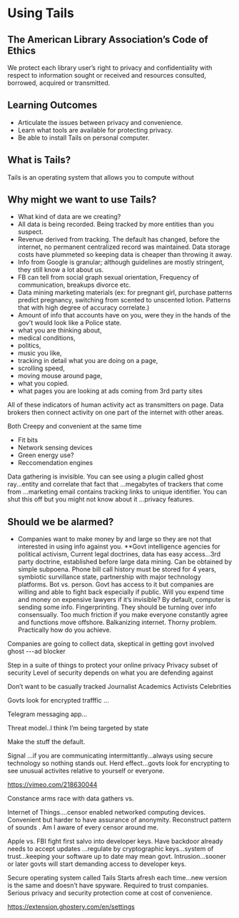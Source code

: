 # Using Tails

## The American Library Association’s Code of Ethics
We protect each library user’s right to privacy and confidentiality with respect to information sought or
received and resources consulted, borrowed, acquired or transmitted.

## Learning Outcomes

* Articulate the issues between privacy and convenience.
* Learn what tools are available for protecting privacy.
* Be able to install Tails on personal computer.



## What is Tails?

Tails is an operating system that allows you to compute without

## Why might we want to use Tails?

* What kind of data are we creating?
* All data is being recorded. Being tracked by more entities than you suspect.
* Revenue derived from tracking. The default has changed, before the internet, no permanent centralized record was maintained. Data storage costs have plummeted so keeping data is cheaper than throwing it away.
* Info from Google is granular; although guidelines are mostly stringent, they still know a lot about us.
* FB can tell from social graph sexual orientation, Frequency of communication, breakups divorce etc.
* Data mining marketing materials (ex: for pregnant girl, purchase patterns predict pregnancy, switching from scented to unscented lotion. Patterns that with high degree of accuracy correlate.)
* Amount of info that accounts have on you, were they in the hands of the gov't would look like a Police state.
* what you are thinking about,
* medical conditions,
* politics,
* music you like,
* tracking in detail what you are doing on a page,
* scrolling speed,
* moving mouse around page,
* what you copied.
* what pages you are looking at ads coming from 3rd party sites

All of these indicators of human activity act as transmitters on page.  Data brokers then connect activity on one part of the internet with other areas.

Both Creepy and convenient at the same time

* Fit bits
* Network sensing devices
* Green energy use?
* Reccomendation engines

Data gathering is invisible. You can see using a plugin called ghost ray...entity and correlate that fact that ...megabytes of trackers that come from ...marketing email contains tracking links to unique identifier. You can shut this off but you might not know about it ...privacy features.


## Should we be alarmed?

* Companies want to make money by and large so they are not that interested in using info against you.
**Govt intelligence agencies for political activism,
Current legal doctrines, data has easy access...3rd party doctrine, established before large data mining. Can be obtained by simple subpoena. Phone bill call history must be stored for 4 years, symbiotic survillance state, partnership with major technology platforms. Bot vs. person. Govt has access to it but companies are willing and able to fight back especially if public. Will you expend time and money on expensive lawyers if it’s invisible?
By default, computer is sending some info. Fingerprinting. They should be turning over info consensually.  Too much friction if you make everyone constantly agree and functions move offshore. Balkanizing  internet. Thorny problem. Practically how do you achieve.

Companies are going to collect data, skeptical in getting govt involved ghost ---ad blocker

Step in a suite of things to protect your online privacy
Privacy subset of security
Level of security depends on what you are defending against

Don’t want to be casually tracked
Journalist
Academics
Activists
Celebrities

Govts look for encrypted trafffic …

Telegram messaging app…

Threat model..I think I’m being targeted by state

Make the stuff the default.

Signal ...if you are communicating intermittantly...always using secure technology so nothing stands out. Herd effect...govts look for encrypting to see unusual activites relative to yourself or everyone.

https://vimeo.com/218630044

Constance arms race with data gathers vs.

Internet of Things….censor enabled networked computing devices. Convenient but harder to have assurance of anonymity. Reconstruct pattern of sounds . Am I aware of every censor around me.

Apple vs. FBI fight first salvo into developer keys. Have backdoor already needs to accept updates ...regulate by cryptographic keys...system of trust...keeping your software up to date may mean govt. Intrusion...sooner or later govts will start demanding access to developer keys.

Secure operating system called Tails
Starts afresh each time...new version is the same and doesn’t have spyware. Required to trust companies. Serious privacy and security protection come at cost of convenience.

https://extension.ghostery.com/en/settings
